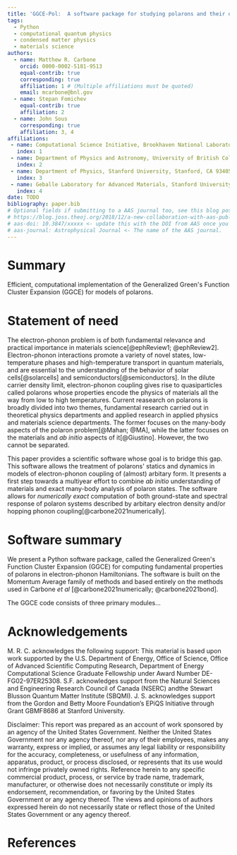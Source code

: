 ```yaml
---
title: 'GGCE-Pol:  A software package for studying polarons and their dynamics'
tags:
  - Python
  - computational quantum physics
  - condensed matter physics
  - materials science
authors:
  - name: Matthew R. Carbone
    orcid: 0000-0002-5181-9513
    equal-contrib: true
    corresponding: true
    affiliation: 1 # (Multiple affiliations must be quoted)
    email: mcarbone@bnl.gov
  - name: Stepan Fomichev
    equal-contrib: true
    affiliation: 2
  - name: John Sous
    corresponding: true
    affiliation: 3, 4
affiliations:
 - name: Computational Science Initiative, Brookhaven National Laboratory, Upton, New York 11973, USA
   index: 1
 - name: Department of Physics and Astronomy, University of British Columbia, Vancouver, British Columbia V6T 1Z1, Canada
   index: 2
 - name: Department of Physics, Stanford University, Stanford, CA 93405, USA
   index: 3
 - name: Geballe Laboratory for Advanced Materials, Stanford University, Stanford, California 94305, USA
   index: 4
date: TODO
bibliography: paper.bib
# Optional fields if submitting to a AAS journal too, see this blog post:
# https://blog.joss.theoj.org/2018/12/a-new-collaboration-with-aas-publishing
# aas-doi: 10.3847/xxxxx <- update this with the DOI from AAS once you know it.
# aas-journal: Astrophysical Journal <- The name of the AAS journal.
---
```


# Summary
Efficient, computational implementation of the Generalized Green's Function Cluster Expansion (GGCE) for models of polarons.

# Statement of need
The electron-phonon problem is of both fundamental relevance and practical importance in materials science[@ephReview1; @ephReview2]. Electron-phonon interactions promote a variety of novel states, low-temperature phases and high-temperature transport in quantum materials, and are essential to the understanding of the behavior of solar cells[@solarcells] and semiconductors[@semiconductors]. In the dilute carrier density limit, electron-phonon coupling gives rise to quasiparticles called polarons whose properties encode the physics of materials all the way from low to high temperatures. Current reasearch on polarons is broadly divided into two themes, fundamental research carried out in theoretical physics departments and applied research in applied physics and materials science departments. The former focuses on the many-body aspects of the polaron problem[@Mahan; @MA], while the latter focuses on the materials and _ab initio_ aspects of it[@Giustino]. However, the two cannot be separated.

This paper provides a scientific software whose goal is to bridge this gap. This software allows the treatment of polarons' statics and dynamics in models of electron-phonon coupling of (almost) arbitary form. It presents a first step towards a multiyear effort to combine _ab initio_ understanding of materials and exact many-body analysis of polaron states. The software allows for _numerically exact_ computation of both ground-state and spectral response of polaron systems described by arbitary electron density and/or hopping phonon coupling[@carbone2021numerically].


# Software summary

We present a Python software package, called the Generalized Green's Function Cluster Expansion (GGCE) for computing fundamental properties of polarons in electron-phonon Hamiltonians. The software is built on the Momentum Average family of methods and based entirely on the methods used in Carbone _et al_ [@carbone2021numerically; @carbone2021bond].

The GGCE code consists of three primary modules...

# Acknowledgements

M. R. C. acknowledges the following support: This material is based upon work supported by the U.S. Department of Energy, Office of Science, Office of Advanced Scientific Computing Research, Department of Energy Computational Science Graduate Fellowship under Award Number DE-FG02-97ER25308. S.F. acknowledges support from the Natural Sciences and Engineering Research Council of Canada (NSERC) andthe Stewart Blusson Quantum Matter Institute (SBQMI).  J. S. acknowledges support from the Gordon and Betty Moore Foundation’s EPiQS Initiative through Grant GBMF8686 at Stanford University. 

Disclaimer: This report was prepared as an account of work sponsored by an agency of the United States Government. Neither the United States Government nor any agency thereof, nor any of their employees, makes any warranty, express or implied, or assumes any legal liability or responsibility for the accuracy, completeness, or usefulness of any information, apparatus, product, or process disclosed, or represents that its use would not infringe privately owned rights. Reference herein to any specific commercial product, process, or service by trade name, trademark, manufacturer, or otherwise does not necessarily constitute or imply its endorsement, recommendation, or favoring by the United States Government or any agency thereof. The views and opinions of authors expressed herein do not necessarily state or reflect those of the United States Government or any agency thereof. 

# References
